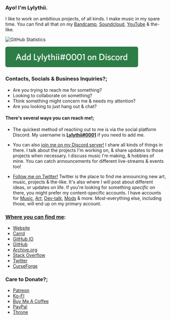 ### Ayo! I'm Lylythii.
I like to work on ambitious projects, of all kinds.
I make music in my spare time. You can find all that on my [Bandcamp](https://lylythii.bandcamp.com), [Soundcloud](https://soundcloud.com/lylythii), [YouTube](https://youtube.com/channel/UCH6x-EVyOzVEfHPa_0Jy13A) & the-like.

![GitHub Statistics](https://github-readme-stats.vercel.app/api?username=lylythii&theme=midnight-purple&show_icons=true)

[![Add Lylythii on Discord](https://raw.githubusercontent.com/Lylythii/lylythii.github.io/main/images/add_lylythii_on_discord.png)](https://discord.gg/vKs4rTqG)

### Contacts, Socials & Business Inquiries?;
- Are you trying to reach me for something?
- Looking to collaborate on something?
- Think something might concern me & needs my attention?
- Are you looking to just hang out & chat?

#### There's several ways you can reach me!;
- The quickest method of reaching out to me is via the social platform Discord.
My username is **[Lylythii#0001](https://discord.gg/vKs4rTqG)** if you need to add me.
- You can also [join me on my Discord server!](https://discord.gg/xsbNuYXBd5)
I share all kinds of things in there.
I talk about the projects I'm working on, & share updates to those projects when necessary.
I discuss music I'm making, & hobbies of mine.
You can catch announcements for different live-streams & events too!

- [Follow me on Twitter!](https://twitter.com/lylythii)
Twitter is the place to find me announcing new art, music, projects & the-like.
It's also where I will post about different ideas, or updates on life.
If you're looking for something *specific* on there, you might prefer my content-specific accounts.
I have accounts for [Music](https://twitter.com/lylythiimusic), [Art](https://twitter.com/lylythiiart), [Dev-talk](https://twitter.com/lylythiidev), [Mods](https://twitter.com/lylythiimods) & more.
Most-everything else, including those, will end up on my primary account.


### [Where you can find me](https://lylythii.github.io/#:~:text=Profiles%20%7C%20Socials%20%7C%20Media%20%7C%20Streaming):
- [Website](https://sites.google.com/view/lylythii/home)
- [Carrd](https://lylythii.carrd.co/)
- [GitHub IO](https://lylythii.github.io/)
- [GitHub](https://github.com/Lylythii)
- [Archive.org](https://archive.org/details/@lylythii)
- [Stack Overflow](https://stackoverflow.com/users/16361766/lylythii)
- [Twitter](https://twitter.com/lylythii)
- [CurseForge](https://www.curseforge.com/members/lylythii/followers)


### Care to Donate?;
- [Patreon](https://www.patreon.com/Lylythii)
- [Ko-FI](https://ko-fi.com/lylythii)
- [Buy Me A Coffee](https://www.buymeacoffee.com/lylythii)
- [PayPal](https://paypal.me/lylythii)
- [Throne](https://jointhrone.com/u/lylythii)

